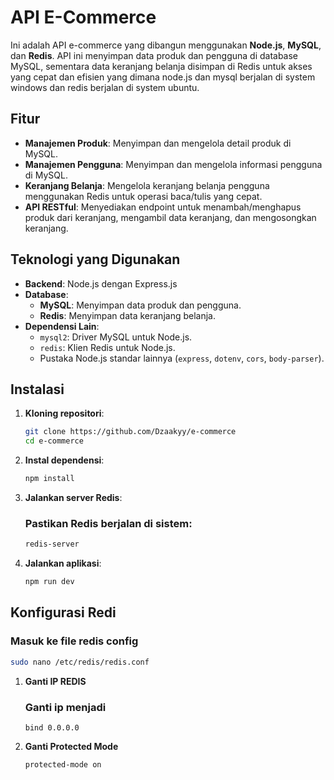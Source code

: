 # API E-Commerce

Ini adalah API e-commerce yang dibangun menggunakan **Node.js**, **MySQL**, dan **Redis**. API ini menyimpan data produk dan pengguna di database MySQL, sementara data keranjang belanja disimpan di Redis untuk akses yang cepat dan efisien yang dimana node.js dan mysql berjalan di system windows dan redis berjalan di system ubuntu.

## Fitur
- **Manajemen Produk**: Menyimpan dan mengelola detail produk di MySQL.
- **Manajemen Pengguna**: Menyimpan dan mengelola informasi pengguna di MySQL.
- **Keranjang Belanja**: Mengelola keranjang belanja pengguna menggunakan Redis untuk operasi baca/tulis yang cepat.
- **API RESTful**: Menyediakan endpoint untuk menambah/menghapus produk dari keranjang, mengambil data keranjang, dan mengosongkan keranjang.

## Teknologi yang Digunakan
- **Backend**: Node.js dengan Express.js
- **Database**:
  - **MySQL**: Menyimpan data produk dan pengguna.
  - **Redis**: Menyimpan data keranjang belanja.
- **Dependensi Lain**:
  - `mysql2`: Driver MySQL untuk Node.js.
  - `redis`: Klien Redis untuk Node.js.
  - Pustaka Node.js standar lainnya (`express`, `dotenv`, `cors`, `body-parser`).

## Instalasi
1. **Kloning repositori**:
   ```bash
   git clone https://github.com/Dzaakyy/e-commerce
   cd e-commerce
   ```

2. **Instal dependensi**:
   ```bash
   npm install
   ```
3. **Jalankan server Redis**:
   ### Pastikan Redis berjalan di sistem:
   ```bash
   redis-server
   ```

4. **Jalankan aplikasi**:
   ```bash
   npm run dev
   ```

## Konfigurasi Redi
  ### Masuk ke file redis config
   ```bash
   sudo nano /etc/redis/redis.conf
   ```

1. **Ganti IP REDIS**
   ### Ganti ip menjadi
   ```
   bind 0.0.0.0
   ```

2. **Ganti Protected Mode**
   ```bash
   protected-mode on
   ```
